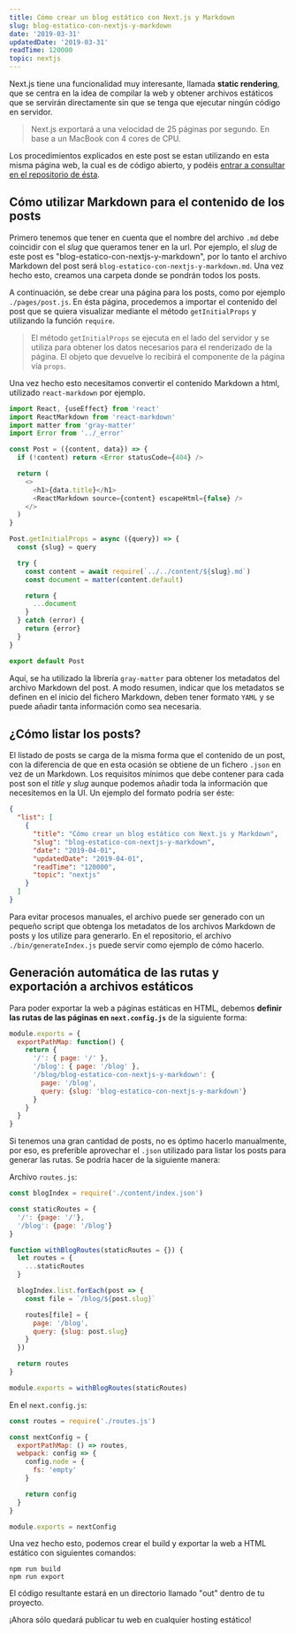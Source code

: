 ```yaml
---
title: Cómo crear un blog estático con Next.js y Markdown
slug: blog-estatico-con-nextjs-y-markdown
date: '2019-03-31'
updatedDate: '2019-03-31'
readTime: 120000
topic: nextjs
---
```


Next.js tiene una funcionalidad muy interesante, llamada **static rendering**, que se centra en la idea de compilar la web y obtener archivos estáticos que se servirán directamente sin que se tenga que ejecutar ningún código en servidor.

> Next.js exportará a una velocidad de 25 páginas por segundo. En base a un MacBook con 4 cores de CPU.

Los procedimientos explicados en este post se estan utilizando en esta misma página web, la cual es de código abierto, y podéis [entrar a consultar en el repositorio de ésta](https://github.com/rmoralp/rm-web).

## Cómo utilizar Markdown para el contenido de los posts

Primero tenemos que tener en cuenta que el nombre del archivo `.md` debe coincidir con el _slug_ que queramos tener en la url. Por ejemplo, el _slug_ de este post es "blog-estatico-con-nextjs-y-markdown", por lo tanto el archivo Markdown del post será `blog-estatico-con-nextjs-y-markdown.md`. Una vez hecho esto, creamos una carpeta donde se pondrán todos los posts.

A continuación, se debe crear una página para los posts, como por ejemplo `./pages/post.js`. En ésta página, procedemos a importar el contenido del post que se quiera visualizar mediante el método `getInitialProps` y utilizando la función `require`.

> El método `getInitialProps` se ejecuta en el lado del servidor y se utiliza para obtener los datos necesarios para el renderizado de la página. El objeto que devuelve lo recibirá el componente de la página vía `props`.

Una vez hecho esto necesitamos convertir el contenido Markdown a html, utilizado `react-markdown` por ejemplo.

```javascript
import React, {useEffect} from 'react'
import ReactMarkdown from 'react-markdown'
import matter from 'gray-matter'
import Error from '../_error'

const Post = ({content, data}) => {
  if (!content) return <Error statusCode={404} />

  return (
    <>
      <h1>{data.title}</h1>
      <ReactMarkdown source={content} escapeHtml={false} />
    </>
  )
}

Post.getInitialProps = async ({query}) => {
  const {slug} = query

  try {
    const content = await require(`../../content/${slug}.md`)
    const document = matter(content.default)

    return {
      ...document
    }
  } catch (error) {
    return {error}
  }
}

export default Post
```

Aquí, se ha utilizado la librería `gray-matter` para obtener los metadatos del archivo Markdown del post. A modo resumen, indicar que los metadatos se definen en el inicio del fichero Markdown, deben tener formato `YAML` y se puede añadir tanta información como sea necesaria.

## ¿Cómo listar los posts?

El listado de posts se carga de la misma forma que el contenido de un post, con la diferencia de que en esta ocasión se obtiene de un fichero `.json` en vez de un Markdown. Los requisitos mínimos que debe contener para cada post son el _title_ y _slug_ aunque podemos añadir toda la información que necesitemos en la UI. Un ejemplo del formato podría ser éste:

```json
{
  "list": [
    {
      "title": "Cómo crear un blog estático con Next.js y Markdown",
      "slug": "blog-estatico-con-nextjs-y-markdown",
      "date": "2019-04-01",
      "updatedDate": "2019-04-01",
      "readTime": "120000",
      "topic": "nextjs"
    }
  ]
}
```

Para evitar procesos manuales, el archivo puede ser generado con un pequeño script que obtenga los metadatos de los archivos Markdown de posts y los utilize para generarlo. En el repositorio, el archivo `./bin/generateIndex.js` puede servir como ejemplo de cómo hacerlo.

## Generación automática de las rutas y exportación a archivos estáticos

Para poder exportar la web a páginas estáticas en HTML, debemos **definir las rutas de las páginas en `next.config.js`** de la siguiente forma:

```javascript
module.exports = {
  exportPathMap: function() {
    return {
      '/': { page: '/' },
      '/blog': { page: '/blog' },
      '/blog/blog-estatico-con-nextjs-y-markdown': {
        page: '/blog',
        query: {slug: 'blog-estatico-con-nextjs-y-markdown'}
      }
    }
  }
}
```

Si tenemos una gran cantidad de posts, no es óptimo hacerlo manualmente, por eso, es preferible aprovechar el `.json` utilizado para listar los posts para generar las rutas. Se podría hacer de la siguiente manera:

Archivo `routes.js`:

```javascript
const blogIndex = require('./content/index.json')

const staticRoutes = {
  '/': {page: '/'},
  '/blog': {page: '/blog'}
}

function withBlogRoutes(staticRoutes = {}) {
  let routes = {
    ...staticRoutes
  }

  blogIndex.list.forEach(post => {
    const file = `/blog/${post.slug}`

    routes[file] = {
      page: '/blog',
      query: {slug: post.slug}
    }
  })

  return routes
}

module.exports = withBlogRoutes(staticRoutes)
```

En el `next.config.js`:

```javascript
const routes = require('./routes.js')

const nextConfig = {
  exportPathMap: () => routes,
  webpack: config => {
    config.node = {
      fs: 'empty'
    }

    return config
  }
}

module.exports = nextConfig
```

Una vez hecho esto, podemos crear el build y exportar la web a HTML estático con siguientes comandos:

```
npm run build
npm run export
```

El código resultante estará en un directorio llamado "out" dentro de tu proyecto.

¡Ahora sólo quedará publicar tu web en cualquier hosting estático!
